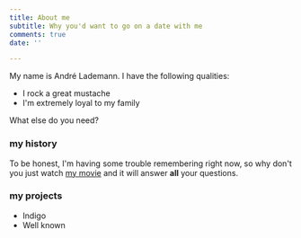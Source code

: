 ```yaml
---
title: About me
subtitle: Why you'd want to go on a date with me
comments: true
date: ''

---
```

My name is André Lademann. I have the following qualities:

* I rock a great mustache
* I'm extremely loyal to my family

What else do you need?

### my history

To be honest, I'm having some trouble remembering right now, so why don't you just watch [my movie](http://en.wikipedia.org/wiki/The_Princess_Bride_%28film%29) and it will answer **all** your questions.

### my projects

* Indigo
* Well known
